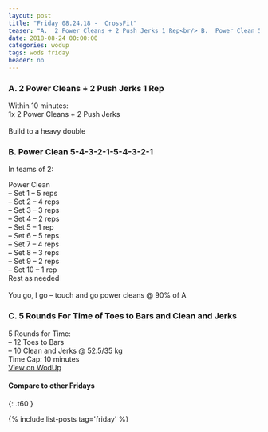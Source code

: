 ```yaml
---
layout: post
title: "Friday 08.24.18 -  CrossFit"
teaser: "A.  2 Power Cleans + 2 Push Jerks 1 Rep<br/> B.  Power Clean 5-4-3-2-1-5-4-3-2-1<br/> C.  5 Rounds For Time of Toes to Bars and Clean and Jerks"
date: 2018-08-24 00:00:00
categories: wodup
tags: wods friday
header: no
---
```



<h3>A.  2 Power Cleans + 2 Push Jerks 1 Rep</h3>
Within 10 minutes:<br/>
1x 2 Power Cleans + 2 Push Jerks<br/><br/>Build to a heavy double
<h3>B.  Power Clean 5-4-3-2-1-5-4-3-2-1</h3>


In teams of 2:

Power Clean<br/>– Set 1 – 5 reps <br/>– Set 2 – 4 reps <br/>– Set 3 – 3 reps <br/>– Set 4 – 2 reps <br/>– Set 5 – 1 rep <br/>– Set 6 – 5 reps <br/>– Set 7 – 4 reps <br/>– Set 8 – 3 reps <br/>– Set 9 – 2 reps <br/>– Set 10 – 1 rep <br/>Rest as needed<br/><br/>You go, I go – touch and go power cleans @ 90% of A
<h3>C.  5 Rounds For Time of Toes to Bars and Clean and Jerks</h3>
5 Rounds for Time:<br/>– 12 Toes to Bars<br/>– 10 Clean and Jerks @ 52.5/35 kg<br/>Time Cap: 10 minutes<br/>
<a href="https://www.wodup.com/gyms/asphodel/wods/8838" target="blank">View on WodUp</a>


#### Compare to other Fridays
{: .t60 }

{% include list-posts tag='friday' %}